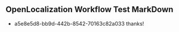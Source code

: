 ## OpenLocalization Workflow Test MarkDown
* a5e8e5d8-bb9d-442b-8542-70163c82a033 thanks!

<!--HONumber=Jul16_HO2-->


